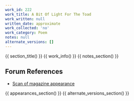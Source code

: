 ```yaml
---
work_id: 222
work_title: A Bit Of Light For The Toad
work_written: null
written_date: approximate
work_collected: 'no'
work_category: Poem
notes: null
alternate_versions: []
---
```


{{ section_title() }}
{{ work_info() }}
{{ notes_section() }}
## Forum References
- [Scan of magazine appearance](https://bukowskiforum.com/threads/finish-tarot-eleven-no-bra-no-panties-a-bit-of-light-for-the-toad-wormwood-review-no-53-1974.12752/)

{{ appearances_section() }}
{{ alternate_versions_section() }}